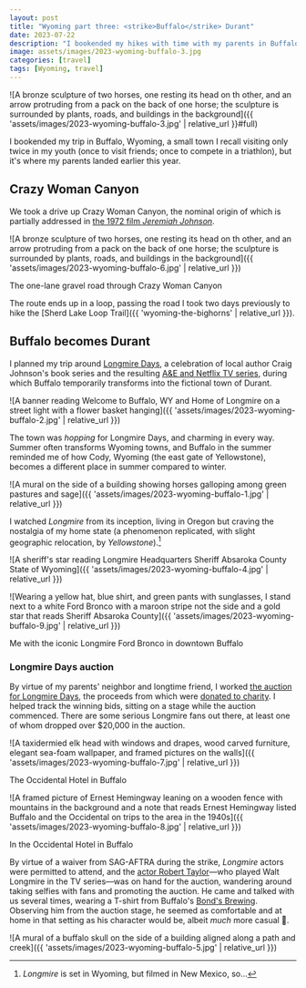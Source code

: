 ```yaml
---
layout: post
title: "Wyoming part three: <strike>Buffalo</strike> Durant"
date: 2023-07-22
description: "I bookended my hikes with time with my parents in Buffalo, a small town at the foot of the Bighorns that transforms into the fictional Wyoming town of Durant for four days in July."
image: assets/images/2023-wyoming-buffalo-3.jpg
categories: [travel]
tags: [Wyoming, travel]
---
```


![A bronze sculpture of two horses, one resting its head on th other, and an arrow protruding from a pack on the back of one horse; the sculpture is surrounded by plants, roads, and buildings in the background]({{ 'assets/images/2023-wyoming-buffalo-3.jpg' | relative_url }}#full)

I bookended my trip in Buffalo, Wyoming, a small town I recall visiting only twice in my youth (once to visit friends; once to compete in a triathlon), but it's where my parents landed earlier this year.

## Crazy Woman Canyon

We took a drive up Crazy Woman Canyon, the nominal origin of which is partially addressed in [the 1972 film _Jeremiah Johnson_](https://en.wikipedia.org/wiki/Jeremiah_Johnson_(film)).

![A bronze sculpture of two horses, one resting its head on th other, and an arrow protruding from a pack on the back of one horse; the sculpture is surrounded by plants, roads, and buildings in the background]({{ 'assets/images/2023-wyoming-buffalo-6.jpg' | relative_url }})

<figcaption>The one-lane gravel road through Crazy Woman Canyon</figcaption>

The route ends up in a loop, passing the road I took two days previously to hike the [Sherd Lake Loop Trail]({{ 'wyoming-the-bighorns' | relative_url }}).

## Buffalo becomes Durant

I planned my trip around [Longmire Days](https://www.longmiredays.com/), a celebration of local author Craig Johnson's book series and the resulting [A&E and Netflix TV series](https://en.wikipedia.org/wiki/Longmire_(TV_series)), during which Buffalo temporarily transforms into the fictional town of Durant.

![A banner reading Welcome to Buffalo, WY and Home of Longmire on a street light with a flower basket hanging]({{ 'assets/images/2023-wyoming-buffalo-2.jpg' | relative_url }})

The town was _hopping_ for Longmire Days, and charming in every way. Summer often transforms Wyoming towns, and Buffalo in the summer reminded me of how Cody, Wyoming (the east gate of Yellowstone), becomes a different place in summer compared to winter.

![A mural on the side of a building showing horses galloping among green pastures and sage]({{ 'assets/images/2023-wyoming-buffalo-1.jpg' | relative_url }})

I watched _Longmire_ from its inception, living in Oregon but craving the nostalgia of my home state (a phenomenon replicated, with slight geographic relocation, by _Yellowstone_).[^1]

[^1]: _Longmire_ is set in Wyoming, but filmed in New Mexico, so...

![A sheriff's star reading Longmire Headquarters Sheriff Absaroka County State of Wyoming]({{ 'assets/images/2023-wyoming-buffalo-4.jpg' | relative_url }})

![Wearing a yellow hat, blue shirt, and green pants with sunglasses, I stand next to a white Ford Bronco with a maroon stripe not the side and a gold star that reads Sheriff Absaroka County]({{ 'assets/images/2023-wyoming-buffalo-9.jpg' | relative_url }})

<figcaption>Me with the iconic Longmire Ford Bronco in downtown Buffalo</figcaption>

### Longmire Days auction

By virtue of my parents' neighbor and longtime friend, I worked [the auction for Longmire Days](https://www.longmiredays.com/auction.htm), the proceeds from which were [donated to charity](https://www.longmiredays.com/community.htm). I helped track the winning bids, sitting on a stage while the auction commenced. There are some serious Longmire fans out there, at least one of whom dropped over $20,000 in the auction.

![A taxidermied elk head with windows and drapes, wood carved furniture, elegant sea-foam wallpaper, and framed pictures on the walls]({{ 'assets/images/2023-wyoming-buffalo-7.jpg' | relative_url }})

<figcaption>The Occidental Hotel in Buffalo</figcaption>

![A framed picture of Ernest Hemingway leaning on a wooden fence with mountains in the background and a note that reads Ernest Hemingway listed Buffalo and the Occidental on trips to the area in the 1940s]({{ 'assets/images/2023-wyoming-buffalo-8.jpg' | relative_url }})

<figcaption>In the Occidental Hotel in Buffalo</figcaption>

By virtue of a waiver from SAG-AFTRA during the strike, _Longmire_ actors were permitted to attend, and the [actor Robert Taylor](https://en.wikipedia.org/wiki/Robert_Taylor_(Australian_actor))—who played Walt Longmire in the TV series—was on hand for the auction, wandering around taking selfies with fans and promoting the auction. He came and talked with us several times, wearing a T-shirt from Buffalo's [Bond's Brewing](https://bondsbrewing.com/).  Observing him from the auction stage, he seemed as comfortable and at home in that setting as his character would be, albeit _much_ more casual 🍻.

![A mural of a buffalo skull on the side of a building aligned along a path and creek]({{ 'assets/images/2023-wyoming-buffalo-5.jpg' | relative_url }})